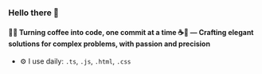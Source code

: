 ### Hello there 👋

#### 👨‍💻 Turning coffee into code, one commit at a time ☕🚀 — Crafting elegant solutions for complex problems, with passion and precision

- ⚙️ I use daily: `.ts`, `.js`, `.html`, `.css`
<!-- - 💅 Designed: [plancraftr.com](https://www.plancraftr.com) etc…) -->
